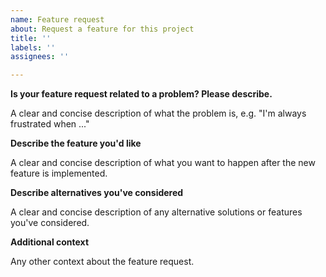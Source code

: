 ```yaml
---
name: Feature request
about: Request a feature for this project
title: ''
labels: ''
assignees: ''

---
```


**Is your feature request related to a problem? Please describe.**

A clear and concise description of what the problem is, e.g. "I'm always frustrated when ..."

**Describe the feature you'd like**

A clear and concise description of what you want to happen after the new feature is implemented.

**Describe alternatives you've considered**

A clear and concise description of any alternative solutions or features you've considered.

**Additional context**

Any other context about the feature request.
